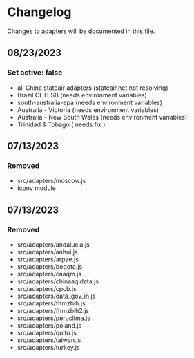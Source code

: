 # Changelog

Changes to adapters will be documented in this file.

## 08/23/2023
### Set active: false
- all China stateair adapters (stateair.net not resolving)
- Brazil CETESB (needs environment variables)
- south-australia-epa (needs environment variables)
- Australia - Victoria (needs environment variables)
- Australia - New South Wales (needs environment variables)
- Trinidad & Tobago ( needs fix )

## 07/13/2023
### Removed
- src/adapters/moscow.js
- iconv module

## 07/13/2023
### Removed
- src/adapters/andalucia.js
- src/adapters/anhui.js
- src/adapters/arpae.js
- src/adapters/bogota.js
- src/adapters/caaqm.js
- src/adapters/chinaaqidata.js
- src/adapters/cpcb.js
- src/adapters/data_gov_in.js
- src/adapters/fhmzbih.js
- src/adapters/fhmzbih2.js
- src/adapters/peruclima.js
- src/adapters/poland.js
- src/adapters/quito.js
- src/adapters/taiwan.js
- src/adapters/turkey.js